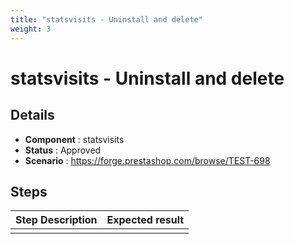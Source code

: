 ```yaml
---
title: "statsvisits - Uninstall and delete"
weight: 3
---
```


# statsvisits - Uninstall and delete
## Details
* **Component** : statsvisits
* **Status** : Approved
* **Scenario** : https://forge.prestashop.com/browse/TEST-698

## Steps
| Step Description | Expected result |
| ----- | ----- |
|  |  |
